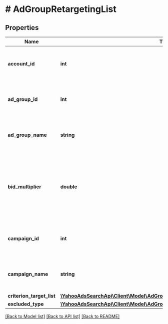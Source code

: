 # # AdGroupRetargetingList

## Properties

Name | Type | Description | Notes
------------ | ------------- | ------------- | -------------
**account_id** | **int** | &lt;ja&gt;アカウントIDです。&lt;/ja&gt;&lt;br&gt;&lt;en&gt;Account ID.&lt;/en&gt; | [optional] 
**ad_group_id** | **int** | &lt;ja&gt;広告グループIDです。&lt;/ja&gt;&lt;br&gt;&lt;en&gt;Ad group ID.&lt;/en&gt; | [optional] 
**ad_group_name** | **string** | &lt;ja&gt;広告グループ名です。&lt;/ja&gt;&lt;br&gt;&lt;en&gt;Ad group name.&lt;/en&gt; | [optional] 
**bid_multiplier** | **double** | &lt;ja&gt;MaxCPC上昇値です。&lt;br&gt;※Default値：1.00&lt;/ja&gt;&lt;br&gt;&lt;en&gt;Maximum CPC increase value.&lt;br&gt;* Default: 1.00&lt;/en&gt; | [optional] 
**campaign_id** | **int** | &lt;ja&gt;キャンペーンIDです。&lt;/ja&gt;&lt;br&gt;&lt;en&gt;Campaign ID.&lt;/en&gt; | [optional] 
**campaign_name** | **string** | &lt;ja&gt;キャンペーン名です。&lt;/ja&gt;&lt;br&gt;&lt;en&gt;Campaign name.&lt;/en&gt; | [optional] 
**criterion_target_list** | [**\YahooAdsSearchApi\Client\Model\AdGroupRetargetingListServiceCriterionTargetList**](AdGroupRetargetingListServiceCriterionTargetList.md) |  | [optional] 
**excluded_type** | [**\YahooAdsSearchApi\Client\Model\AdGroupRetargetingListServiceExcludedType**](AdGroupRetargetingListServiceExcludedType.md) |  | [optional] 

[[Back to Model list]](../../README.md#documentation-for-models) [[Back to API list]](../../README.md#documentation-for-api-endpoints) [[Back to README]](../../README.md)


